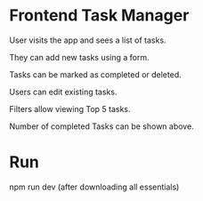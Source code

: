 # Frontend Task Manager

User visits the app and sees a list of tasks.

They can add new tasks using a form.

Tasks can be marked as completed or deleted.

Users can edit existing tasks.

Filters allow viewing Top 5 tasks.

Number of completed Tasks can be shown above.

# Run
npm run dev 
(after downloading all essentials)
